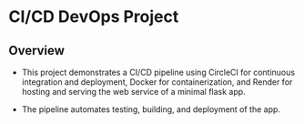 # CI/CD DevOps Project

##  Overview

- This project demonstrates a CI/CD pipeline using CircleCI for continuous integration and deployment, Docker for containerization, and  Render for hosting and serving the web service of a minimal flask app. 

- The pipeline automates testing, building, and deployment of the app.

